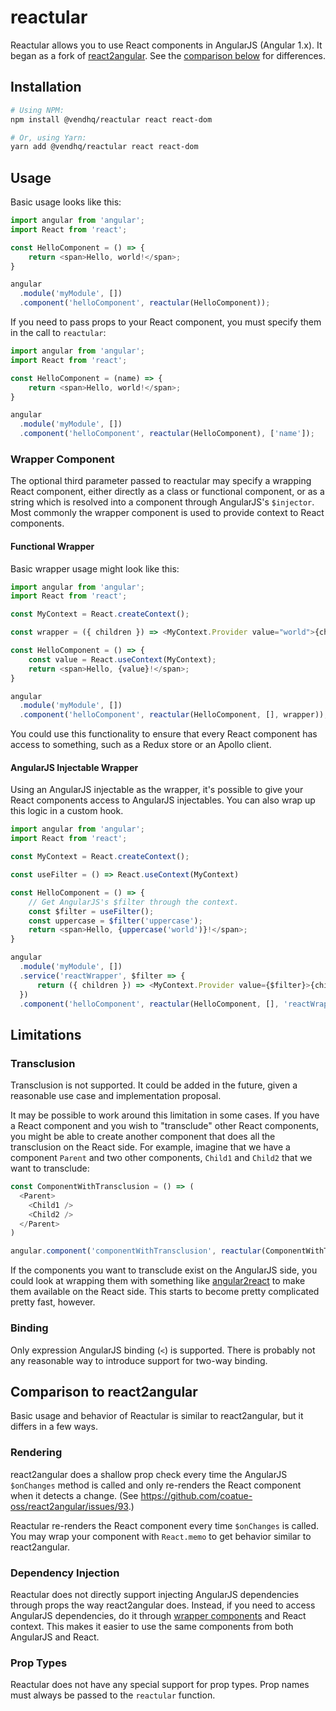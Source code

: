 # reactular

Reactular allows you to use React components in AngularJS (Angular 1.x). It began as a fork of [react2angular](https://github.com/coatue-oss/react2angular). See the [comparison below](#comparison-to-react2angular) for differences.

## Installation

```sh
# Using NPM:
npm install @vendhq/reactular react react-dom

# Or, using Yarn:
yarn add @vendhq/reactular react react-dom
```

## Usage

Basic usage looks like this:

```js
import angular from 'angular';
import React from 'react';

const HelloComponent = () => {
    return <span>Hello, world!</span>;
}

angular
  .module('myModule', [])
  .component('helloComponent', reactular(HelloComponent));
```

If you need to pass props to your React component, you must specify them in the call to `reactular`:

```js
import angular from 'angular';
import React from 'react';

const HelloComponent = (name) => {
    return <span>Hello, world!</span>;
}

angular
  .module('myModule', [])
  .component('helloComponent', reactular(HelloComponent), ['name']);
```

### Wrapper Component

The optional third parameter passed to reactular may specify a wrapping React component, either directly as a class or functional component, or as a string which is resolved into a component through AngularJS's `$injector`. Most commonly the wrapper component is used to provide context to React components.

#### Functional Wrapper

Basic wrapper usage might look like this:

```js
import angular from 'angular';
import React from 'react';

const MyContext = React.createContext();

const wrapper = ({ children }) => <MyContext.Provider value="world">{children}</MyContext.Provider>;

const HelloComponent = () => {
    const value = React.useContext(MyContext);
    return <span>Hello, {value}!</span>;
}

angular
  .module('myModule', [])
  .component('helloComponent', reactular(HelloComponent, [], wrapper));
```

You could use this functionality to ensure that every React component has access to something, such as a Redux store or an Apollo client.

#### AngularJS Injectable Wrapper

Using an AngularJS injectable as the wrapper, it's possible to give your React components access to AngularJS injectables. You can also wrap up this logic in a custom hook.

```js
import angular from 'angular';
import React from 'react';

const MyContext = React.createContext();

const useFilter = () => React.useContext(MyContext)

const HelloComponent = () => {
    // Get AngularJS's $filter through the context.
    const $filter = useFilter();
    const uppercase = $filter('uppercase');
    return <span>Hello, {uppercase('world')}!</span>;
}

angular
  .module('myModule', [])
  .service('reactWrapper', $filter => {
      return ({ children }) => <MyContext.Provider value={$filter}>{children}</MyContext.Provider>;
  })
  .component('helloComponent', reactular(HelloComponent, [], 'reactWrapper'));
```

## Limitations

### Transclusion

Transclusion is not supported. It could be added in the future, given a reasonable use case and implementation proposal.

It may be possible to work around this limitation in some cases. If you have a React component and you wish to "transclude" other React components, you might be able to create another component that does all the transclusion on the React side. For example, imagine that we have a component `Parent` and two other components, `Child1` and `Child2` that we want to transclude:

```js
const ComponentWithTransclusion = () => (
  <Parent>
    <Child1 />
    <Child2 />
  </Parent>
)

angular.component('componentWithTransclusion', reactular(ComponentWithTransclusion));
```

If the components you want to transclude exist on the AngularJS side, you could look at wrapping them with something like [angular2react](https://github.com/coatue-oss/angular2react) to make them available on the React side. This starts to become pretty complicated pretty fast, however.

### Binding

Only expression AngularJS binding (`<`) is supported. There is probably not any reasonable way to introduce support for two-way binding.

## Comparison to react2angular

Basic usage and behavior of Reactular is similar to react2angular, but it differs in a few ways.

### Rendering

react2angular does a shallow prop check every time the AngularJS `$onChanges` method is called and only re-renders the React component when it detects a change. (See https://github.com/coatue-oss/react2angular/issues/93.)

Reactular re-renders the React component every time `$onChanges` is called. You may wrap your component with `React.memo` to get behavior similar to react2angular.

### Dependency Injection

Reactular does not directly support injecting AngularJS dependencies through props the way react2angular does. Instead, if you need to access AngularJS dependencies, do it through [wrapper components](#angularjs-injectable-wrapper) and React context. This makes it easier to use the same components from both AngularJS and React.

### Prop Types

Reactular does not have any special support for prop types. Prop names must always be passed to the `reactular` function.
